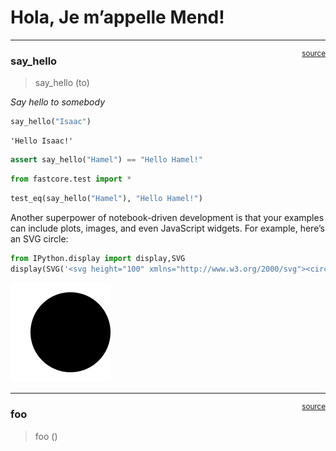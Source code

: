 # Hola, Je m’appelle Mend!


<!-- WARNING: THIS FILE WAS AUTOGENERATED! DO NOT EDIT! -->

------------------------------------------------------------------------

<a
href="https://github.com/MendeBadra/nbdev-hello-world/blob/main/nbdev_hello_world/core.py#L9"
target="_blank" style="float:right; font-size:smaller">source</a>

### say_hello

>  say_hello (to)

*Say hello to somebody*

``` python
say_hello("Isaac")
```

    'Hello Isaac!'

``` python
assert say_hello("Hamel") == "Hello Hamel!"
```

``` python
from fastcore.test import *
```

``` python
test_eq(say_hello("Hamel"), "Hello Hamel!")
```

Another superpower of notebook-driven development is that your examples
can include plots, images, and even JavaScript widgets. For example,
here’s an SVG circle:

``` python
from IPython.display import display,SVG
display(SVG('<svg height="100" xmlns="http://www.w3.org/2000/svg"><circle cx="50" cy="50" r="40"/></svg>'))
```

![](Mendee_note_files/figure-commonmark/cell-7-output-1.svg)

------------------------------------------------------------------------

<a
href="https://github.com/MendeBadra/nbdev-hello-world/blob/main/nbdev_hello_world/core.py#L14"
target="_blank" style="float:right; font-size:smaller">source</a>

### foo

>  foo ()
